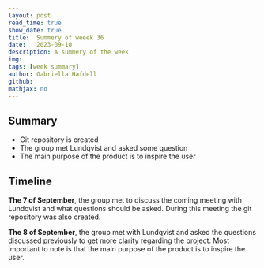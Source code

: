 ```yaml
---
layout: post
read_time: true
show_date: true
title:  Summery of weeek 36
date:   2023-09-10
description: A summery of the week
img: 
tags: [week summary]
author: Gabriella Hafdell
github:
mathjax: no
---
```

## Summary

* Git repository is created
* The group met Lundqvist and asked some question
* The main purpose of the product is to inspire the user

## Timeline

**The 7 of September**, the group met to discuss the coming meeting with Lundqvist and what questions should be asked. During this meeting the git repository was also created.

**The 8 of September**, the group met with Lundqvist and asked the questions discussed previously to get more clarity regarding the project. Most important to note is that the main purpose of the product is to inspire the user.





